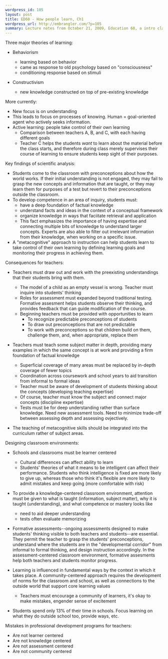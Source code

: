 ```yaml
--- 
wordpress_id: 105
layout: post
title: ED60 - How people learn, Ch1
wordpress_url: http://embrangler.com/?p=105
summary: Lecture notes from October 21, 2009, Education 60, a intro class at UC Santa Cruz
---
```

Three major theories of learning:

* Behaviorism
	* learning based on behavior
	* came as response to old psychology based on "consciousness"
	* conditioning response based on stimuli

* Constructivism

	* new knowledge constructed on top of pre-existing knowledge



More currently:

* New focus is on understanding
* This leads to focus on processes of knowing. Human = goal-oriented agent who actively seeks information.
* Active learning: people take control of their own learning
	* Comparison between teachers A, B, and C, with each having different goals
	* Teacher C helps the students _want_ to learn about the material before the class starts, and therefore during class merely supervises their course of learning to ensure students keep sight of their purposes.



Key findings of scientific analysis:

* Students come to the classroom with preconceptions about how the world works. If their initial understanding is not engaged, they may fail to grasp the new concepts and information that are taught, or they may learn them for purposes of a test but revert to their preconceptions outside the classroom.
* To develop competence in an area of inquiry, students must:
	* have a deep foundation of factual knowledge
	* understand facts and ideas in the context of a conceptual framework
	* organize knowledge in ways that faciitate retrieval and application
	* This fact emphasizes the importance of having expertise and connecting multiple bits of knowledge to understand larger concepts. Experts are also able to filter out irrelevant information from their knowledge, when working on a specific issue.
* A "metacognitive" approach to instruction can help students learn to take control of their own learning by defining learning goals and monitoring their progress in achieving them.

Consequences for teachers:

* Teachers must draw out and work with the preexisting understandings that their students bring with them.
	* The model of a child as an empty vessel is wrong. Teacher must inquire into students' thinking
	* Roles for assessment must expanded beyond traditional testing. Formative assesment helps students observe their thinking, and provides feedback that can guide modification of the course.
	* Beginning teachers must be provided with opportunities to learn
		* To recognize predictable preconceptions of students
		* To draw out preconceptions that are not predictable
		* To work with preconceptions so that children build on them, challenge them, and, when appropriate, replace them

* Teachers must teach some subject matter in depth, providing many examples in which the same concept is at work and providing a firm foundation of factual knowledge
	* Superficial coverage of many areas must be replaced by in-depth coverage of fewer topics
	* Coordination across coursework and school years to aid transition from informal to formal ideas
	* Teacher must be aware of development of students thinking about the concepts (developing teaching expertise)
	* Of course, teacher must know the subject and connect major concepts (discipline expertise)
	* Tests must be for deep understanding rather than surface knowledge. Need new assessment tools. Need to minimize trade-off between assessing depth and assessing ovjectively.

* The teaching of metacognitive skills should be integrated into the curriculum rather of subject areas.

Designing classroom environments:

* Schools and classrooms must be learner centered
	* Cultural differences can affect ability to learn
	* Students' theories of what it means to be intelligent can affect their performance. Students who think intelligence is fixed are more likely to give up, whereas those who think it's flexible are more likely to admit mistakes and keep going (more comfortable with risk)

* To provide a knowledge-centered classroom environment, attention must be given to what is taught (information, subject matter), why it is taught (understanding), and what competence or mastery looks like
	* need to aid deeper understanding
	* tests often evaluate memorizing

* Formative assessments--ongoing assessments designed to make students' thinking visible to both teachers and students--are essential. They permit the teacher to grasp the students' preconceptions, understand where the students are in the "developmental corridor" from informal to formal thinking, and design instruction accordingly. In the assessment-centered classroom environment, formative assesments help both teachers and students monitor progress.
* Learning is influenced in fundamental ways by the context in which it takes place. A community-centered approach requires the development of norms for the classroom and school, as well as connections to the outside world that support core learning values
	* Teachers must encourage a community of learners, it's okay to make mistakes, engender sense of excitement
* Students spend only 13% of their time in schools. Focus learning on what they do outside school too, provide ways, etc.

Mistakes in professional development programs for teachers:

* Are not learner centered
* Are not knowledge centered
* Are not assessment centered
* Are not community centered
